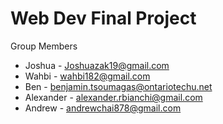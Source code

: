 # Web Dev Final Project

Group Members

- Joshua - Joshuazak19@gmail.com
- Wahbi - wahbi182@gmail.com
- Ben - benjamin.tsoumagas@ontariotechu.net
- Alexander - alexander.rbianchi@gmail.com
- Andrew - andrewchai878@gmail.com
